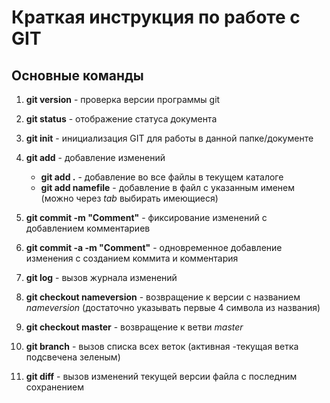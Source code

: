 # Краткая инструкция по работе с GIT

## Основные команды

1. **git version** - проверка версии программы git

2. **git status** - отображение статуса документа

3. **git init** - инициализация GIT для работы в данной папке/документе

4. **git add** - добавление изменений
     * **git add .** - добавление во все файлы в текущем каталоге
     * **git add namefile** - добавление в файл с указанным именем (можно через *tab* выбирать имеющиеся)

5. **git commit -m "Comment"** - фиксирование изменений с добавлением комментариев
5. **git commit -a -m "Comment"** - одновременное добавление изменения с созданием коммита и комментария

5. **git log** - вызов журнала изменений
6. **git checkout nameversion** - возвращение к версии с названием *nameversion* (достаточно указывать первые 4 символа из названия)
7. **git checkout master** - возвращение к ветви *master*
8. **git branch** - вызов списка всех веток (активная -текущая ветка подсвечена зеленым)
9. **git diff** - вызов изменений текущей версии файла с последним сохранением
